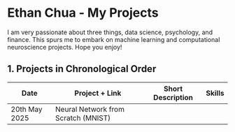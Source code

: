 # Ethan Chua - My Projects
I am very passionate about three things, data science, psychology, and finance. This spurs me to embark on machine learning and computational neuroscience projects. Hope you enjoy!

## 1. Projects in Chronological Order
| Date | Project + Link | Short Description | Skills |
| ------- | ------- | ------- | ------ |
| 20th May 2025 | Neural Network from Scratch (MNIST) | | |
